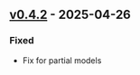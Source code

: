 ## [v0.4.2](https://pypi.org/project/amsdal_server/0.4.2/) - 2025-04-26

### Fixed

- Fix for partial models
